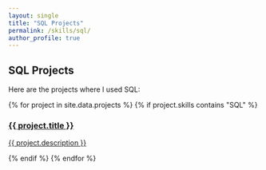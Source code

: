 ```yaml
---
layout: single
title: "SQL Projects"
permalink: /skills/sql/
author_profile: true
---
```


## SQL Projects

Here are the projects where I used SQL:

<div class="skills-grid">
  {% for project in site.data.projects %}
    {% if project.skills contains "SQL" %}
      <div class="tile">
        <a href="{{ project.url }}">
          <h3>{{ project.title }}</h3>
          <p>{{ project.description }}</p>
        </a>
      </div>
    {% endif %}
  {% endfor %}
</div>
